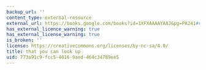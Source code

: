 ```yaml
---
backup_url: ''
content_type: external-resource
external_url: https://books.google.com/books?id=1XFXAAAAYAAJ&pg=PA241#v=onepage&q&f=false
has_external_licence_warning: true
has_external_license_warning: true
is_broken: ''
license: https://creativecommons.org/licenses/by-nc-sa/4.0/
title: that you can look up
uid: 773a91c9-fcc5-4016-9aed-464c34789ee5
---
```

